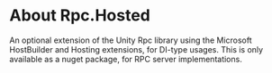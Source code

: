 # About Rpc.Hosted

An optional extension of the Unity Rpc library using the Microsoft HostBuilder and Hosting extensions, for DI-type usages. This is only available as a nuget package, for RPC server implementations.